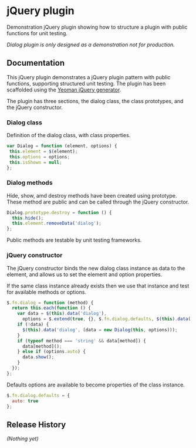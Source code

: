 # jQuery plugin

Demonstration jQuery plugin showing how to structure a plugin with public functions for unit testing.

_Dialog plugin is only designed as a demonstration not for production._

## Documentation

This jQuery plugin demonstrates a jQuery plugin pattern with public functions, supporting structured unit testing. The plugin has been scaffolded using the [Yeoman jQuery generator][yeoman].

[yeoman]: https://github.com/yeoman/generator-jquery

The plugin has three sections, the dialog class, the class prototypes, and the jQuery constructor.

### Dialog class 

Definition of the dialog class, with class properties.

```javascript
var Dialog = function (element, options) {
 this.element = $(element);
 this.options = options;
 this.isShown = null;
};
```
### Dialog methods

Hide, show, amd destroy methods have been created using prototype. These method are public and can be called through the jQuery constructor.

```javascript
Dialog.prototype.destroy = function () {
  this.hide();
  this.element.removeData('dialog');
};
```

Public methods are testable by unit testing frameworks.

###  jQuery constructor

The jQuery constructor binds the new dialog class instance as data to the element, and allows us to set the element and option properties.

If the same class instance already exists then we use that instance and test for available methods or options. 

```javascript
$.fn.dialog = function (method) {
  return this.each(function () {
    var data = $(this).data('dialog'),
      options = $.extend(true, {}, $.fn.dialog.defaults, $(this).data('dialog'), typeof method === 'object' && method);
    if (!data) {
      $(this).data('dialog', (data = new Dialog(this, options)));
    }
    if (typeof method === 'string' && data[method]) {
      data[method]();
    } else if (options.auto) {
      data.show();
    }
  });
};
``` 

Defaults options are available to become properties of the class instance.

```javascript
$.fn.dialog.defaults = {
  auto: true
}; 
```

## Release History
_(Nothing yet)_

